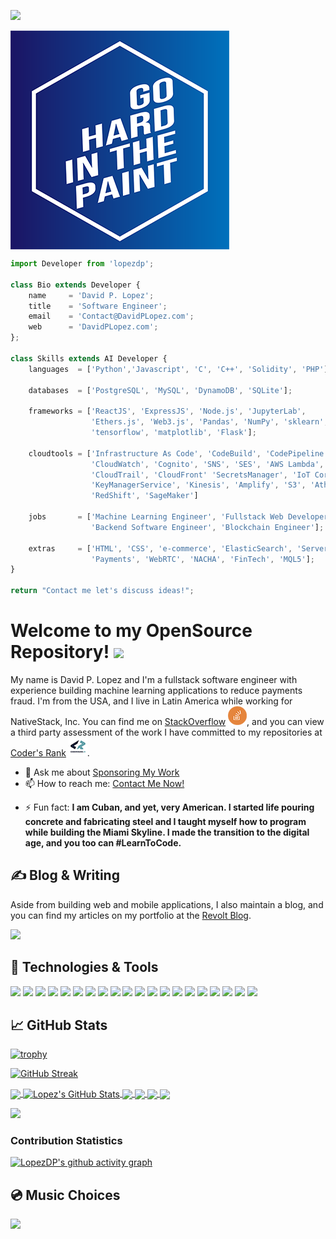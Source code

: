 <!--
**lopezdp/lopezdp** is a ✨ _special_ ✨ repository because its `README.md` (this file) appears on your GitHub profile.

Here are some ideas to get you started:

- 🔭 I’m currently working on ...
- 🌱 I’m currently learning ...
- 👯 I’m looking to collaborate on ...
- 🤔 I’m looking for help with ...
- 💬 Ask me about ...
- 📫 How to reach me: ...
- 😄 Pronouns: ...
- ⚡ Fun fact: ...
-->

![](https://komarev.com/ghpvc/?username=lopezdp)

<a href="https://davidplopez.com/">
  <img align="center" src="https://github.com/lopezdp/lopezdp/blob/master/img/GoHardIcon.png" />
</a>

```js
import Developer from 'lopezdp';

class Bio extends Developer {
    name     = 'David P. Lopez';
    title    = 'Software Engineer';
    email    = 'Contact@DavidPLopez.com';
    web      = 'DavidPLopez.com';
};

class Skills extends AI Developer {
    languages  = ['Python','Javascript', 'C', 'C++', 'Solidity', 'PHP'];

    databases  = ['PostgreSQL', 'MySQL', 'DynamoDB', 'SQLite'];

    frameworks = ['ReactJS', 'ExpressJS', 'Node.js', 'JupyterLab',
                  'Ethers.js', 'Web3.js', 'Pandas', 'NumPy', 'sklearn',
                  'tensorflow', 'matplotlib', 'Flask'];

    cloudtools = ['Infrastructure As Code', 'CodeBuild', 'CodePipeline',
                  'CloudWatch', 'Cognito', 'SNS', 'SES', 'AWS Lambda',
                  'CloudTrail', 'CloudFront' 'SecretsManager', 'IoT Core',
                  'KeyManagerService', 'Kinesis', 'Amplify', 'S3', 'Athena',
                  'RedShift', 'SageMaker']

    jobs       = ['Machine Learning Engineer', 'Fullstack Web Developer',
                  'Backend Software Engineer', 'Blockchain Engineer'];

    extras     = ['HTML', 'CSS', 'e-commerce', 'ElasticSearch', 'Serverless Framework'
                  'Payments', 'WebRTC', 'NACHA', 'FinTech', 'MQL5'];
}

return "Contact me let's discuss ideas!";
```

# Welcome to my OpenSource Repository! <img src="https://raw.githubusercontent.com/MartinHeinz/MartinHeinz/master/wave.gif" width="30px">

My name is David P. Lopez and I'm a fullstack software engineer with experience building machine learning applications to reduce payments fraud. I'm from the USA, and I live in Latin America while working for NativeStack, Inc. You can find me on [StackOverflow][1] [![StackOverflow][1.2]][1], and you can view a third party assessment of the work I have committed to my repositories at [Coder's Rank][2] [![Coder's Rank][2.2]][2].

- 💬 Ask me about [Sponsoring My Work](https://github.com/sponsors/lopezdp)
- 📫 How to reach me: [Contact Me Now!](https://davidplopez.com/contact-me)
<!-- -   😄 Pronouns: **Biology 101 (Usually taken during your Freshman year)** -->
- ⚡ Fun fact: **I am Cuban, and yet, very American. I started life pouring concrete and fabricating steel and I taught myself how to program while building the Miami Skyline. I made the transition to the digital age, and you too can #LearnToCode.**

## &#x270d; Blog & Writing

Aside from building web and mobile applications, I also maintain a blog, and you can find my articles on my portfolio at the [Revolt Blog](https://davidplopez.com/software-revolt).

<!--as well as on [Medium](https://medium.com/) and [DEV.to](https://dev.to/).-->

<img
  src="https://cr-ss-service.azurewebsites.net/api/ScreenShot?widget=summary&username=lopezdp&badges=3&show-avatar=false&branding=false&style=--header-bg-color:%23000;--border-radius:10px"
/>

## 🔧 Technologies & Tools

![](https://img.shields.io/badge/OS-Linux-informational?style=flat&logo=linux&logoColor=white&color=2bbc8a)
![](https://img.shields.io/badge/Editor-SublimeText3-informational?style=flat&logo=sublime-text&logoColor=white&color=2bbc8a)
![](https://img.shields.io/badge/PackageManager-NPM-informational?style=flat&logo=npm&logoColor=white&color=2bbc8a)
![](https://img.shields.io/badge/PackageManager-Yarn-informational?style=flat&logo=yarn&logoColor=white&color=2bbc8a)
![](https://img.shields.io/badge/Code-Python-informational?style=flat&logo=python&logoColor=white&color=2bbc8a)
![](https://img.shields.io/badge/Code-JavaScript-informational?style=flat&logo=javascript&logoColor=white&color=2bbc8a)
![](https://img.shields.io/badge/UX/UI-React.js-informational?style=flat&logo=react&logoColor=white&color=2bbc8a)
![](https://img.shields.io/badge/Backend-Flask.py-informational?style=flat&logo=flask&logoColor=white&color=2bbc8a)
![](https://img.shields.io/badge/Backend-Node.js-informational?style=flat&logo=node.js&logoColor=white&color=2bbc8a)
![](https://img.shields.io/badge/Backend-Serverless-informational?style=flat&logo=serverless&logoColor=white&color=2bbc8a)
![](https://img.shields.io/badge/Shell-Bash-informational?style=flat&logo=gnu-bash&logoColor=white&color=2bbc8a)
![](https://img.shields.io/badge/DB-PostgreSQL-informational?style=flat&logo=postgresql&logoColor=white&color=2bbc8a)
![](https://img.shields.io/badge/DB-DynamoDB-informational?style=flat&logo=amazon-dynamodb&logoColor=white&color=2bbc8a)
![](https://img.shields.io/badge/Cloud-AWS-informational?style=flat&logo=amazon-aws&logoColor=white&color=2bbc8a)
![](https://img.shields.io/badge/SmartContracts-Solidity-informational?style=flat&logo=solidity&logoColor=white&color=2bbc8a)
![](https://img.shields.io/badge/EVM-Ethereum-informational?style=flat&logo=ethereum&logoColor=white&color=2bbc8a)
![](https://img.shields.io/badge/EVM-Binance-informational?style=flat&logo=binance&logoColor=white&color=2bbc8a)
![](https://img.shields.io/badge/Blockchain-Bitcoin-informational?style=flat&logo=bitcoin&logoColor=white&color=2bbc8a)
![](https://img.shields.io/badge/Search-ElasticSearch-informational?style=flat&logo=elasticsearch&logoColor=white&color=2bbc8a)
![](https://img.shields.io/badge/CMS-WordPress-informational?style=flat&logo=wordpress&logoColor=white&color=2bbc8a)

## &#x1f4c8; GitHub Stats

[![trophy](https://github-profile-trophy.vercel.app/?username=lopezdp&theme=monokai&column=4&margin-w=15&margin-h=15&rank=SECRET,SSS,SS,S,AAA,AA,A)](https://github.com/lopezdp/github-profile-trophy)

[![GitHub Streak](http://github-readme-streak-stats.herokuapp.com?user=lopezdp&theme=radical)](https://git.io/streak-stats)

<a href="https://github.com/lopezdp/lopezdp">
  <img align="center" src="https://github-readme-stats-orpin-tau.vercel.app/api/top-langs/?username=lopezdp&hide=tex,html,css,shell,ruby&title_color=ffffff&text_color=c9cacc&icon_color=2bbc8a&bg_color=1d1f21" />
</a>

<a href="https://github.com/lopezdp/lopezdp">
  <img align="center" src="https://github-readme-stats-orpin-tau.vercel.app/api?username=lopezdp&show_icons=true&line_height=27&count_private=true&title_color=ffffff&text_color=c9cacc&icon_color=2bbc8a&bg_color=1d1f21" alt="Lopez's GitHub Stats" />
</a>

<a href="https://github.com/lopezdp/SunbizVerify">
  <img align="center" src="https://github-readme-stats.vercel.app/api/pin/?username=lopezdp&repo=SunbizVerify&title_color=ffffff&text_color=c9cacc&icon_color=2bbc8a&bg_color=1d1f21" />
</a>

<a href="https://github.com/lopezdp/TechnicalArticles">
  <img align="center" src="https://github-readme-stats.vercel.app/api/pin/?username=lopezdp&repo=TechnicalArticles&title_color=ffffff&text_color=c9cacc&icon_color=2bbc8a&bg_color=1d1f21" />
</a>

<a href="https://github.com/lopezdp/LinkedLists">
  <img align="center" src="https://github-readme-stats.vercel.app/api/pin/?username=lopezdp&repo=LinkedLists&title_color=ffffff&text_color=c9cacc&icon_color=2bbc8a&bg_color=1d1f21" />
</a>

<a href="https://github.com/lopezdp/lopezdp/issues">
  <img align="center" src="https://github-readme-stats.vercel.app/api/pin/?username=lopezdp&repo=lopezdp&title_color=ffffff&text_color=c9cacc&icon_color=2bbc8a&bg_color=1d1f21" />
</a>

<img src="https://cr-skills-chart-widget.azurewebsites.net/api/api?username=lopezdp&branding=false&skills=CSS,HTML,JavaScript,Jupyter%20Notebook,Python,Java,Solidity,PHP,TypeScript"
/>

### Contribution Statistics

[![LopezDP's github activity graph](https://github-readme-activity-graph.vercel.app/graph?username=lopezdp&theme=react-dark)](https://github.com/ashutosh00710/github-readme-activity-graph)

## &#x1F4BF; Music Choices

[![](http://img.youtube.com/vi/tZQQGX24Teg/0.jpg)](http://www.youtube.com/watch?v=tZQQGX24Teg "YoungMC | Bust A Move")

<!--
[![Lopez's github stats](https://github-readme-stats.vercel.app/api?username=lopezdp&count_private=true&show_icons=true&theme=prussian)](https://davidplopez.com)

[![Top Languages](https://github-readme-stats.vercel.app/api/top-langs/?username=lopezdp)](https://davidplopez.com)
-->

<!-- icons without padding -->

[1.2]: https://github.com/lopezdp/lopezdp/blob/master/img/StackOverflow.png "StackOverflow"
[2.2]: https://github.com/lopezdp/lopezdp/blob/master/img/CoderRank.png "CodersRank"
[3.2]: https://github.com/lopezdp/lopezdp/blob/master/img/Spoon.png "Spooncast"
[4.2]: https://github.com/lopezdp/lopezdp/blob/master/img/Twitch.png "Twitch"
[5.2]: https://github.com/lopezdp/lopezdp/blob/master/img/Behance.png "Behance"
[6.3]: https://github.com/lopezdp/lopezdp/blob/master/img/GoHardIcon.png "Go Hard In The Paint"
[7]: https://github.com/lopezdp/lopezdp/blob/master/img/rank.png "Status"

<!-- links to your social media accounts -->

[1]: https://stackoverflow.com/users/3879359/lopezdp?tab=profile
[2]: https://profile.codersrank.io/user/lopezdp
[3]: https://www.spooncast.net/profile/1100065713/cast?t=live
[4]: https://www.twitch.tv/lopezdp
[5]: https://www.behance.net/lopezdp
